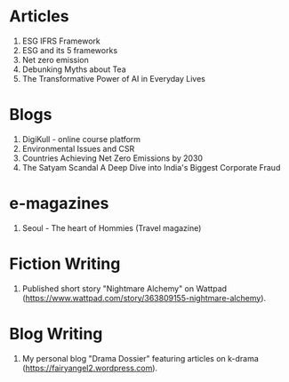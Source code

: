 # Articles
1. ESG IFRS Framework
2. ESG and its 5 frameworks
3. Net zero emission
4. Debunking Myths about Tea
5. The Transformative Power of AI in Everyday Lives

# Blogs 
1. DigiKull - online course platform
2. Environmental Issues and CSR
3. Countries Achieving Net Zero Emissions by 2030
4. The Satyam Scandal A Deep Dive into India's Biggest Corporate Fraud

# e-magazines
1. Seoul - The heart of Hommies (Travel magazine)

# Fiction Writing
1.	Published short story "Nightmare Alchemy" on Wattpad (https://www.wattpad.com/story/363809155-nightmare-alchemy).

# Blog Writing
1.	My personal blog "Drama Dossier" featuring articles on k-drama (https://fairyangel2.wordpress.com).
